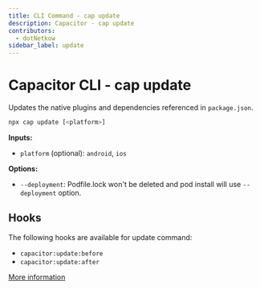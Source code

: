 ```yaml
---
title: CLI Command - cap update
description: Capacitor - cap update
contributors:
  - dotNetkow
sidebar_label: update
---
```


# Capacitor CLI - cap update

Updates the native plugins and dependencies referenced in `package.json`.

```bash
npx cap update [<platform>]
```

<strong>Inputs:</strong>

- `platform` (optional): `android`, `ios`

<strong>Options:</strong>

- `--deployment`: Podfile.lock won't be deleted and pod install will use `--deployment` option.

## Hooks

The following hooks are available for update command:

- `capacitor:update:before`
- `capacitor:update:after`

[More information](../hooks)
